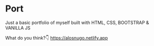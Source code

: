 # Port

Just a basic portfolio of myself built with HTML, CSS, BOOTSTRAP & VANILLA JS

What do you think?👇
https://alosnugo.netlify.app
